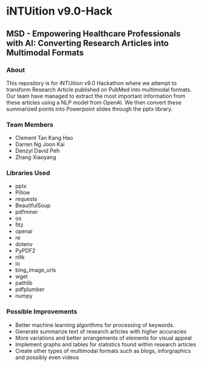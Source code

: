 # iNTUition v9.0-Hack
## MSD - Empowering Healthcare Professionals with AI: Converting Research Articles into Multimodal Formats
### About
This repository is for iNTUition v9.0 Hackathon where we attempt to transform Research Article published on PubMed into multimodal formats. Our team have managed to extract the most important information from these articles using a NLP model from OpenAI. We then convert these summarized points into Powerpoint slides through the pptx library. 

### Team Members
- Clement Tan Kang Hao
- Darren Ng Joon Kai
- Denzyl David Peh
- Zhang Xiaoyang

### Libraries Used
- pptx
- Pillow
- requests
- BeautifulSoup
- pdfminer
- os
- fitz
- openai
- re
- dotenv
- PyPDF2
- nltk
- io
- bing_image_urls
- wget
- pathlib
- pdfplumber
- numpy

### Possible Improvements
- Better machine learning algorithms for processing of keywords.
- Generate summarize text of research articles with higher accuracies
- More variations and better arrangements of elements for visual appeal
- Implement graphs and tables for statistics found within research articles
- Create other types of multimodal formats such as blogs, inforgraphics and possibly even videos
